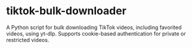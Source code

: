 # tiktok-bulk-downloader
A Python script for bulk downloading TikTok videos, including favorited videos, using yt-dlp. Supports cookie-based authentication for private or restricted videos.
